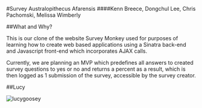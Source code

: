 #Survey Australopithecus Afarensis
####Kenn Breece, Dongchul Lee, Chris Pachomski, Melissa Wimberly


##What and Why?
<p>This is our clone of the website Survey Monkey used for purposes of learning how to create web based applications using a Sinatra back-end and Javascript front-end which incorporates AJAX calls.

Currently, we are planning an MVP which predefines all answers to created survey questions to yes or no and returns a percent as a result, which is then logged as 1 submission of the survey, accessible by the survey creator.</p>

##Lucy

![lucygoosey](http://s29.postimg.org/sml0t45av/africanus002.gif)



